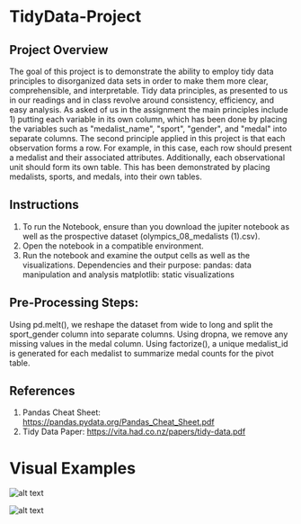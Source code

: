 # TidyData-Project

## Project Overview
 The goal of this project is to demonstrate the ability to employ tidy data principles to disorganized data sets in order to make them more clear, comprehensible, and interpretable. Tidy data principles, as presented to us in our readings and in class revolve around consistency, efficiency, and easy analysis. As asked of us in the assignment the main principles include 1) putting each variable in its own column, which has been done by placing the variables such as "medalist_name", "sport", "gender", and "medal" into separate columns. The second principle applied in this project is that each observation forms a row. For example, in this case, each row should present a medalist and their associated attributes. Additionally, each observational unit should form its own table. This has been demonstrated by placing medalists, sports, and medals, into their own tables. 

 ## Instructions
 1) To run the Notebook, ensure than you download the jupiter notebook as well as the prospective dataset (olympics_08_medalists (1).csv).
 2) Open the notebook in a compatible environment.
 3) Run the notebook and examine the output cells as well as the visualizations. 
Dependencies and their purpose:
pandas: data manipulation and analysis
matplotlib: static visualizations

## Pre-Processing Steps:
Using pd.melt(), we reshape the dataset from wide to long and split the sport_gender column into separate columns. Using dropna, we remove any missing values in the medal column. Using factorize(), a unique medalist_id is generated for each medalist to summarize medal counts for the pivot table. 

## References
1) Pandas Cheat Sheet: https://pandas.pydata.org/Pandas_Cheat_Sheet.pdf
2) Tidy Data Paper: https://vita.had.co.nz/papers/tidy-data.pdf

# Visual Examples
![alt text](<Screenshot 2025-03-17 at 8.53.51 PM.png>)

![alt text](<Screenshot 2025-03-17 at 8.54.35 PM.png>)